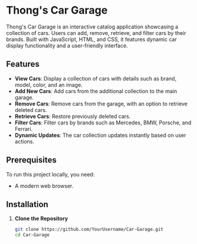 # Thong's Car Garage

Thong's Car Garage is an interactive catalog application showcasing a collection of cars. Users can add, remove, retrieve, and filter cars by their brands. Built with JavaScript, HTML, and CSS, it features dynamic car display functionality and a user-friendly interface.

## Features

- **View Cars**: Display a collection of cars with details such as brand, model, color, and an image.
- **Add New Cars**: Add cars from the additional collection to the main garage.
- **Remove Cars**: Remove cars from the garage, with an option to retrieve deleted cars.
- **Retrieve Cars**: Restore previously deleted cars.
- **Filter Cars**: Filter cars by brands such as Mercedes, BMW, Porsche, and Ferrari.
- **Dynamic Updates**: The car collection updates instantly based on user actions.

## Prerequisites

To run this project locally, you need:
- A modern web browser.

## Installation

1. **Clone the Repository**
   ```bash
   git clone https://github.com/YourUsername/Car-Garage.git
   cd Car-Garage
